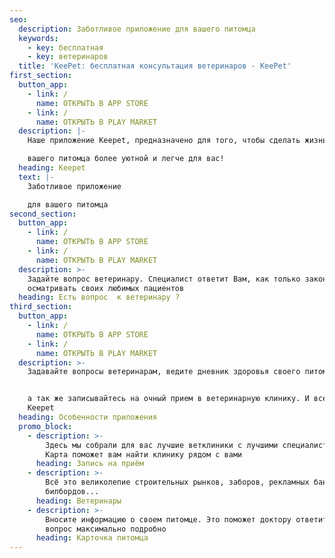 ```yaml
---
seo:
  description: Заботливое приложение для вашего питомца
  keywords:
    - key: бесплатная
    - key: ветеринаров
  title: 'KeePet: бесплатная консультация ветеринаров - KeePet'
first_section:
  button_app:
    - link: /
      name: ОТКРЫТЬ В APP STORE
    - link: /
      name: ОТКРЫТЬ В PLAY MARKET
  description: |-
    Наше приложение Keepet, предназначено для того, чтобы сделать жизнь/

    вашего питомца более уютной и легче для вас!
  heading: Keepet
  text: |-
    Заботливое приложение

    для вашего питомца
second_section:
  button_app:
    - link: /
      name: ОТКРЫТЬ В APP STORE
    - link: /
      name: ОТКРЫТЬ В PLAY MARKET
  description: >-
    Задайте вопрос ветеринару. Специалист ответит Вам, как только закончит
    осматривать своих любимых пациентов
  heading: Есть вопрос  к ветеринару ?
third_section:
  button_app:
    - link: /
      name: ОТКРЫТЬ В APP STORE
    - link: /
      name: ОТКРЫТЬ В PLAY MARKET
  description: >-
    Задавайте вопросы ветеринарам, ведите дневник здоровья своего питомца,


    а так же записывайтесь на очный прием в ветеринарную клинику. И все это
    Keepet
  heading: Особенности приложения
  promo_block:
    - description: >-
        Здесь мы собрали для вас лучшие ветклиники с лучшими специалистами.
        Карта поможет вам найти клинику рядом с вами
      heading: Запись на приём
    - description: >-
        Всё это великолепие строительных рынков, заборов, рекламных баннеров и
        билбордов...
      heading: Ветеринары
    - description: >-
        Вносите информацию о своем питомце. Это поможет доктору ответить на
        вопрос максимально подробно
      heading: Карточка питомца
---
```


